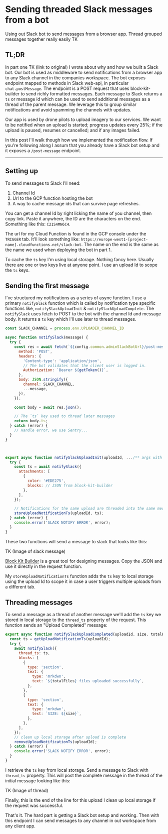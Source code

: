 # Sending threaded Slack messages from a bot

Using out Slack bot to send messages from a browser app. Thread grouped messages together really easily TK

## TL;DR

In part one TK (link to original) I wrote about why and how we built a Slack bot. Our bot is used as middleware to send notifications from a browser app to any Slack channel in the companies workspace. The bot exposes endpoint mapped to methods in Slack web-api, in particular `chat.postMessage`. The endpoint is  a POST request that uses block-kit-builder to send richly formatted messages. Each message to Slack returns a `ts` or message id which can be used to send additional messages as a thread of the parent message. We leverage this to group similar notifications and avoid spamming the channels with updates.

Our app is used by drone pilots to upload imagery to our services. We want to be notified when an upload is started; progress updates every 25%; if the upload is paused, resumes or cancelled; and if any images failed.

In this post I'll walk though how we implemented the notification flow. If you're following along I assum that you already have a Slack bot setup and it exposes a `/post-message` endpoint.

---

## Setting up

To send messages to Slack I'll need:  

1. Channel Id
2. Url to the GCP function hosting the bot
3. A way to cache message ids that can survive page refreshes.

You can get a channel Id by right licking the name of you channel, then copy link. Paste it anywhere, the ID are the characters on the end. Something like this: `C21S4MN6C4`.

The url for my Cloud Function is found in the GCP console under the `TRIGGER` tab. It'll look something like: `https://europe-west1-[project-name].cloudfunctions.net/slack-bot`. The name on the end is the same as the name we used when deploying the bot in part 1.

To cache the `ts` key I'm using local storage. Nothing fancy here. Usually there are one or two keys live at anyone point. I use an upload Id to scope the `ts` keys.

## Sending the first message

I've structured my notifications as a series of async function. I use a primary `notifySlack` function which is called by notification type specific functions like, `notifySlackUploadInit` & `notifySlackUploadComplete`. The `notifySlack` uses fetch to POST to the bot with the channel Id and message body. It returns a `ts` key which I'll use later to thread messages.

```javascript
const SLACK_CHANNEL = process.env.UPLOADER_CHANNEL_ID

async function notifySlack(message) {
  try {
    const res = await fetch(`${config.common.adminSlackBotUrl}/post-message`, {
      method: 'POST',
      headers: {
        'Content-type': 'application/json',
        // The bot validates that the client user is logged in.
        Authorization: `Bearer ${getToken()}`,
      },
      body: JSON.stringify({
        channel: SLACK_CHANNEL,
        ...message,
      }),
    });

    const body = await res.json();

    // The `ts` key used to thread later messages
    return body.ts;
  } catch (error) {
    // Handle error, we use Sentry...
  }
}



export async function notifySlackUploadInit(uploadId, .../** args with info about the upload */) {
  try {
    const ts = await notifySlack({
      attachments: [
        {
          color: '#EDE275',
          blocks: // JSON from block-kit-builder
        },
      ],
    });

    // Notifications for the same upload are threaded into the same message with this ts key
    storeUploadNotificationTs(uploadId, ts);
  } catch (error) {
    console.error('SLACK NOTIFY ERROR', error);
  }
}
```

These two functions will send a message to slack that looks like this:

TK (Image of slack message)

[Block Kit Builder](https://api.slack.com/block-kit) is a great tool for designing messages. Copy the JSON and use it directly in the request function.

My `storeUploadNotificationTs` function adds the `ts` key to local storage using the upload Id to scope it in case a user triggers multiple uploads from a different tab.

## Threading messages

To send a message as a thread of another message we'll add the `ts` key we stored in local storage to the `thread_ts` property of the request. This function sends an "Upload Completed" message:

```javascript
export async function notifySlackUploadCompleted(uploadId, size, totalFiles) {
  const ts = getUploadNotificationTs(uploadId);
  try {
    await notifySlack({
      thread_ts: ts,
      blocks: [
        {
          type: 'section',
          text: {
            type: 'mrkdwn',
            text: `${totalFiles} files uploaded successfully`,
          },
        },
        {
          type: 'section',
          text: {
            type: 'mrkdwn',
            text: `SIZE: ${size}`,
          },
        },
      ],
    });
    // clean up local storage after upload is complete
    removeUploadNotificationTs(uploadId);
  } catch (error) {
    console.error('SLACK NOTIFY ERROR', error);
  }
}
```

I retrieve the `ts` key from local storage. Send a message to Slack with `thread_ts` property. This will post the complete message in the thread of the initial message looking like this:

TK (Image of thread)

Finally, this is the end of the line for this upload I clean up local storage if the request was successful.

That's it. The hard part is getting a Slack bot setup and working. Then with this endpoint I can send messages to any channel in out workspace from any client app.
